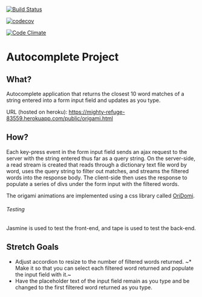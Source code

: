 [![Build Status](https://travis-ci.org/FloatingIntegers/autocomplete-app.svg?branch=master)](https://travis-ci.org/FloatingIntegers/autocomplete-app)

[![codecov](https://codecov.io/gh/FloatingIntegers/autocomplete-app/branch/master/graph/badge.svg)](https://codecov.io/gh/FloatingIntegers/autocomplete-app)

[![Code Climate](https://codeclimate.com/github/FloatingIntegers/autocomplete-app/badges/gpa.svg)](https://codeclimate.com/github/FloatingIntegers/autocomplete-app)

# Autocomplete Project

## What?

Autocomplete application that returns the closest 10 word matches of a string entered
into a form input field and updates as you type.

URL (hosted on heroku): https://mighty-refuge-83559.herokuapp.com/public/origami.html

## How?

Each key-press event in the form input field sends an ajax request to the server
with the string entered thus far as a query string. On the server-side, a read
stream is created that reads through a dictionary text file word by word, uses the query
string to filter out matches, and streams the filtered words into the response body.
The client-side then uses the response to populate a series of divs under
the form input with the filtered words.

The origami animations are implemented using a css library called [OriDomi](http://oridomi.com/).

###### Testing
Jasmine is used to test the front-end, and tape is used to test the back-end.

## Stretch Goals

* Adjust accordion to resize to the number of filtered words returned.
~* Make it so that you can select each filtered word returned and populate the
input field with it.~
* Have the placeholder text of the input field remain as you type and be changed
to the first filtered word returned as you type.
